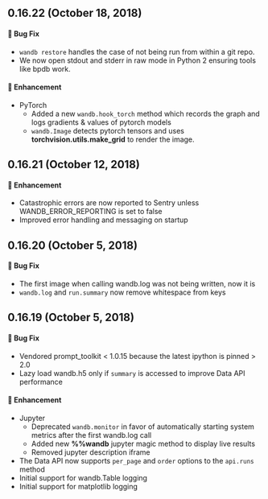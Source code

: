 ## 0.16.22 (October 18, 2018)

#### :bug: Bug Fix

- `wandb restore` handles the case of not being run from within a git repo.
- We now open stdout and stderr in raw mode in Python 2 ensuring tools like bpdb work.

#### :nail_care: Enhancement

- PyTorch
  - Added a new `wandb.hook_torch` method which records the graph and logs gradients & values of pytorch models
  - `wandb.Image` detects pytorch tensors and uses **torchvision.utils.make_grid** to render the image. 

## 0.16.21 (October 12, 2018)

#### :nail_care: Enhancement

- Catastrophic errors are now reported to Sentry unless WANDB_ERROR_REPORTING is set to false
- Improved error handling and messaging on startup

## 0.16.20 (October 5, 2018)

#### :bug: Bug Fix

- The first image when calling wandb.log was not being written, now it is
- `wandb.log` and `run.summary` now remove whitespace from keys

## 0.16.19 (October 5, 2018)

#### :bug: Bug Fix

- Vendored prompt_toolkit < 1.0.15 because the latest ipython is pinned > 2.0
- Lazy load wandb.h5 only if `summary` is accessed to improve Data API performance

#### :nail_care: Enhancement

- Jupyter
  - Deprecated `wandb.monitor` in favor of automatically starting system metrics after the first wandb.log call
  - Added new **%%wandb** jupyter magic method to display live results
  - Removed jupyter description iframe 
- The Data API now supports `per_page` and `order` options to the `api.runs` method
- Initial support for wandb.Table logging
- Initial support for matplotlib logging
